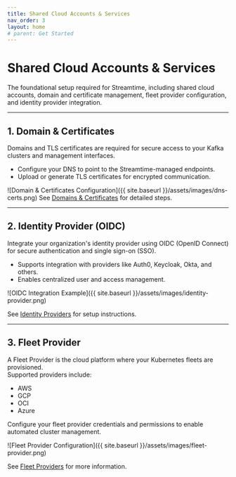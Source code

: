```yaml
---
title: Shared Cloud Accounts & Services
nav_order: 3
layout: home
# parent: Get Started
---
```


# Shared Cloud Accounts & Services

The foundational setup required for Streamtime, including shared cloud accounts, domain and certificate management, fleet provider configuration, and identity provider integration.

---


## 1. Domain & Certificates

Domains and TLS certificates are required for secure access to your Kafka clusters and management interfaces.  
- Configure your DNS to point to the Streamtime-managed endpoints.
- Upload or generate TLS certificates for encrypted communication.

![Domain & Certificates Configuration]({{ site.baseurl }}/assets/images/dns-certs.png)
See [Domains & Certificates](domains-certificates.html) for detailed steps.

---

## 2. Identity Provider (OIDC)

Integrate your organization's identity provider using OIDC (OpenID Connect) for secure authentication and single sign-on (SSO).  
- Supports integration with providers like Auth0, Keycloak, Okta, and others.
- Enables centralized user and access management.

![OIDC Integration Example]({{ site.baseurl }}/assets/images/identity-provider.png)

See [Identity Providers](identity-providers.html) for setup instructions.

---


## 3. Fleet Provider

A Fleet Provider is the cloud platform where your Kubernetes fleets are provisioned.  
Supported providers include:
- AWS
- GCP
- OCI
- Azure

Configure your fleet provider credentials and permissions to enable automated cluster management.

![Fleet Provider Configuration]({{ site.baseurl }}/assets/images/fleet-provider.png)

See [Fleet Providers](fleet-providers.html) for more information.
